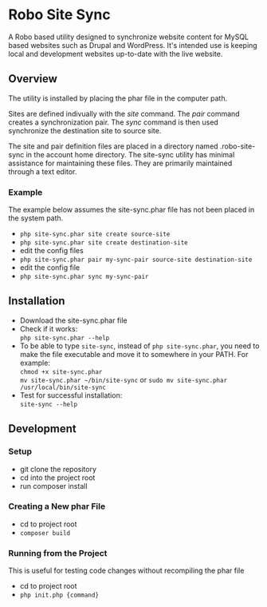 # Robo Site Sync

A Robo based utility designed to synchronize website content for MySQL based websites such as Drupal and WordPress. It's intended use is keeping local and development websites up-to-date with the live website. 

## Overview

The utility is installed by placing the phar file in the computer path.

Sites are defined indivually with the _site_ command. The _pair_ command creates a synchronization pair. The _sync_ command is then used synchronize the destination site to source site.

The site and pair definition files are placed in a directory named .robo-site-sync in the account home directory. The site-sync utility has minimal assistance for maintaining these files. They are primarily maintained through a text editor. 

### Example

The example below assumes the site-sync.phar file has not been placed in the system path.

- `php site-sync.phar site create source-site`
- `php site-sync.phar site create destination-site`
- edit the config files
- `php site-sync.phar pair my-sync-pair source-site destination-site`
- edit the config file
- `php site-sync.phar sync my-sync-pair`

## Installation

- Download the site-sync.phar file
- Check if it works:  
  `php site-sync.phar --help`
- To be able to type `site-sync`, instead of `php site-sync.phar`, you need to make the file executable and move it to somewhere in your PATH. For example:  
  `chmod +x site-sync.phar`  
  `mv site-sync.phar ~/bin/site-sync` or `sudo mv site-sync.phar /usr/local/bin/site-sync`
- Test for successful installation:  
  `site-sync --help`

## Development

### Setup

- git clone the repository
- cd into the project root
- run composer install

### Creating a New phar File

- cd to project root
- `composer build`

### Running from the Project

This is useful for testing code changes without recompiling the phar file

- cd to project root
- `php init.php {command}`
  